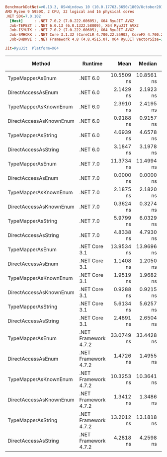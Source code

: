 ``` ini

BenchmarkDotNet=v0.13.3, OS=Windows 10 (10.0.17763.3650/1809/October2018Update/Redstone5), VM=Hyper-V
AMD Ryzen 9 5950X, 2 CPU, 32 logical and 16 physical cores
.NET SDK=7.0.102
  [Host]     : .NET 7.0.2 (7.0.222.60605), X64 RyuJIT AVX2
  Job-TEPEZT : .NET 6.0.13 (6.0.1322.58009), X64 RyuJIT AVX2
  Job-ISYUTK : .NET 7.0.2 (7.0.222.60605), X64 RyuJIT AVX2
  Job-SMHCKK : .NET Core 3.1.32 (CoreCLR 4.700.22.55902, CoreFX 4.700.22.56512), X64 RyuJIT AVX2
  Job-DHDWVI : .NET Framework 4.8 (4.8.4515.0), X64 RyuJIT VectorSize=256

Jit=RyuJit  Platform=X64  

```
|                  Method |              Runtime |       Mean |     Median |  Ratio | Allocated | Alloc Ratio |
|------------------------ |--------------------- |-----------:|-----------:|-------:|----------:|------------:|
|        TypeMapperAsEnum |             .NET 6.0 | 10.5509 ns | 10.8561 ns |  6.975 |         - |          NA |
|      DirectAccessAsEnum |             .NET 6.0 |  2.1429 ns |  2.1923 ns |  1.295 |         - |          NA |
|   TypeMapperAsKnownEnum |             .NET 6.0 |  2.3910 ns |  2.4195 ns |  1.615 |         - |          NA |
| DirectAccessAsKnownEnum |             .NET 6.0 |  0.9188 ns |  0.9157 ns |  0.625 |         - |          NA |
|      TypeMapperAsString |             .NET 6.0 |  4.6939 ns |  4.6578 ns |  3.194 |         - |          NA |
|    DirectAccessAsString |             .NET 6.0 |  3.1847 ns |  3.1978 ns |  2.162 |         - |          NA |
|        TypeMapperAsEnum |             .NET 7.0 | 11.3734 ns | 11.4994 ns |  7.701 |         - |          NA |
|      DirectAccessAsEnum |             .NET 7.0 |  0.0000 ns |  0.0000 ns |  0.000 |         - |          NA |
|   TypeMapperAsKnownEnum |             .NET 7.0 |  2.1875 ns |  2.1820 ns |  1.489 |         - |          NA |
| DirectAccessAsKnownEnum |             .NET 7.0 |  0.3624 ns |  0.3274 ns |  0.224 |         - |          NA |
|      TypeMapperAsString |             .NET 7.0 |  5.9799 ns |  6.0329 ns |  4.053 |         - |          NA |
|    DirectAccessAsString |             .NET 7.0 |  4.8338 ns |  4.7930 ns |  3.294 |         - |          NA |
|        TypeMapperAsEnum |        .NET Core 3.1 | 13.9534 ns | 13.9696 ns |  9.493 |         - |          NA |
|      DirectAccessAsEnum |        .NET Core 3.1 |  1.1408 ns |  1.2050 ns |  0.748 |         - |          NA |
|   TypeMapperAsKnownEnum |        .NET Core 3.1 |  1.9519 ns |  1.9682 ns |  1.331 |         - |          NA |
| DirectAccessAsKnownEnum |        .NET Core 3.1 |  0.9288 ns |  0.9215 ns |  0.631 |         - |          NA |
|      TypeMapperAsString |        .NET Core 3.1 |  5.6134 ns |  5.6257 ns |  3.822 |         - |          NA |
|    DirectAccessAsString |        .NET Core 3.1 |  2.4891 ns |  2.6504 ns |  1.910 |         - |          NA |
|        TypeMapperAsEnum | .NET Framework 4.7.2 | 33.0749 ns | 33.4428 ns | 22.514 |         - |          NA |
|      DirectAccessAsEnum | .NET Framework 4.7.2 |  1.4726 ns |  1.4955 ns |  1.000 |         - |          NA |
|   TypeMapperAsKnownEnum | .NET Framework 4.7.2 | 10.3253 ns | 10.3641 ns |  7.038 |         - |          NA |
| DirectAccessAsKnownEnum | .NET Framework 4.7.2 |  1.3412 ns |  1.3486 ns |  0.902 |         - |          NA |
|      TypeMapperAsString | .NET Framework 4.7.2 | 13.2012 ns | 13.1818 ns |  8.979 |         - |          NA |
|    DirectAccessAsString | .NET Framework 4.7.2 |  4.2818 ns |  4.2598 ns |  2.915 |         - |          NA |
